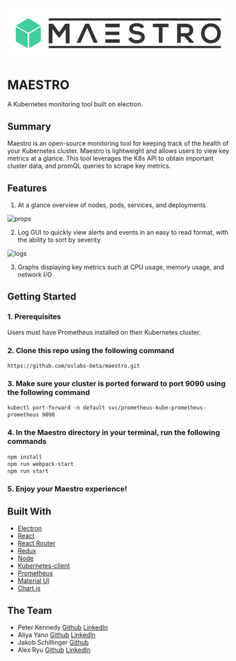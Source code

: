 ![Maestro Logo](./app/assets/MaestroSmall.png?raw=true)

# MAESTRO

A Kubernetes monitoring tool built on electron.

## Summary

Maestro is an open-source monitoring tool for keeping track of the health of your Kubernetes cluster. Maestro is lightweight and allows users to view key metrics at a glance. This tool leverages the K8s API to obtain important cluster data, and promQL queries to scrape key metrics.

## Features

1. At a glance overview of nodes, pods, services, and deployments

![props](./app/assets/Node-pod-overview.gif)

2. Log GUI to quickly view alerts and events in an easy to read format, with the ability to sort by severity

![logs]()

3. Graphs displaying key metrics such at CPU usage, memory usage, and network I/O


## Getting Started

### 1. Prerequisites
Users must have Prometheus installed on their Kubernetes cluster.

### 2. Clone this repo using the following command

```
https://github.com/oslabs-beta/maestro.git
```

### 3. Make sure your cluster is ported forward to port 9090 using the following command

```
kubectl port-forward -n default svc/prometheus-kube-prometheus-prometheus 9090 
```

### 4. In the Maestro directory in your terminal, run the following commands

```
npm install
npm run webpack-start
npm run start
```

### 5. Enjoy your Maestro experience!

## Built With

- [Electron](https://www.electronjs.org/)
- [React](https://reactjs.org/)
- [React Router](https://reactrouter.com/)
- [Redux](https://redux.js.org/)
- [Node](https://nodejs.org/)
- [Kubernetes-client](https://github.com/kubernetes-client/)
- [Prometheus](https://prometheus.io/)
- [Material UI](https://mui.com/)
- [Chart.js](https://www.chartjs.org/)

## The Team

- Peter Kennedy [Github](https://github.com/peterkennedy97) [LinkedIn](https://www.linkedin.com/in/peter-kennedy/)
- Aliya Yano [Github](https://github.com/ajyano22) [LinkedIn](https://www.linkedin.com/in/aliya-yano-8a2548126/)
- Jakob Schillinger [Github](https://github.com/gandalf77)
- Alex Ryu [Github](https://github.com/RyuBoyCoding) [LinkedIn](www.linkedin.com/in/ryu-alex)
